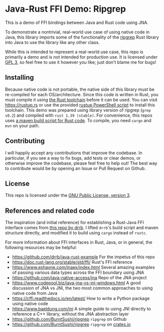 # Java-Rust FFI Demo: Ripgrep

This is a demo of FFI bindings between Java and Rust code using JNA.

To demonstrate a nontrivial, real-world use case of using native code in Java,
this library imports some of the functionality of the [ripgrep](https://github.com/BurntSushi/ripgrep) Rust library into Java to use the library like any other class.

While this is intended to represent a real-world use case,
this repo is primarily a demo and is not intended for production use.
It is licensed under [GPL 3](https://www.gnu.org/licenses/gpl-3.0.en.html), so feel free to use it however you like; just don't blame me for bugs!

## Installing
Because native code is not portable, the native side of this library must be re-compiled for each OS/architecture.
Since this code is written in Rust, you must compile it using [the Rust toolchain](https://rustup.rs/) before it can be used. You can visit https://rustup.rs or use the provided [rustup PowerShell script](src/build/scripts/rustup.ps1) to install this toolchain.
This demo was prepared using library version of ripgrep (`grep v0.2`) and compiled with `rust 1.39 (stable)`. For convenience, this repos uses [a maven build script for Rust code](src/build/java/com/github/drrb/javarust/build/CargoBuild.java).
To compile, you need `cargo` and `mvn` on your path.

## Contributing
I will happily accept any contributions that improve the codebase.
In particular, if you see a way to fix bugs, add tests or clear demos, or otherwise improve the codebase, please feel free to help out!
The best way to contribute would be by opening an Issue or Pull Request on Github.

## License
This repo is licensed under the [GNU Public License, version 3](https://www.gnu.org/licenses/gpl-3.0.en.html).

## References and related code
The inspiration (and initial reference) for establishing a Rust-Java FFI interface comes from [this repo by drrb](https://github.com/drrb/java-rust-example). I lifted `drrb`'s build script and maven structure directly, and modified it to build using `cargo` instead of `rustc`.

For more information about FFI interfaces in Rust, Java, or in general, the following resources  may be helpful:

- https://github.com/drrb/java-rust-example For the impetus of this repo
- https://doc.rust-lang.org/stable/std/ffi/ Rust's FFI reference
- https://www.eshayne.com/jnaex/index.html Several amazing examples of passing various data types across the FFI boundary using JNA
- https://github.com/java-native-access/jna Repo of the JNA project
- https://www.codepool.biz/java-jna-vs-jni-windows.html A good discussion of JNA vs JNI, the two most common approaches to using native code from Java
- https://cffi.readthedocs.io/en/latest/ How to write a Python package using native code
- https://www.baeldung.com/jni A simple guide to using JNI directly to reference a C++ library, without the JNA abstraction layer
- https://github.com/BurntSushi/ripgrep `ripgrep` on Github
- https://github.com/BurntSushi/ripgrep `ripgrep` on [crates.io](https://crates.io)